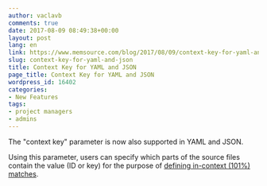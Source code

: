 ```yaml
---
author: vaclavb
comments: true
date: 2017-08-09 08:49:38+00:00
layout: post
lang: en
link: https://www.memsource.com/blog/2017/08/09/context-key-for-yaml-and-json/
slug: context-key-for-yaml-and-json
title: Context Key for YAML and JSON
page_title: Context Key for YAML and JSON
wordpress_id: 16402
categories:
- New Features
tags:
- project managers
- admins
---
```


The "context key" parameter is now also supported in YAML and JSON.

Using this parameter, users can specify which parts of the source files contain the value (ID or key) for the purpose of [defining in-context (101%) matches](https://wiki.memsource.com/wiki/TM_Match_Context_and_Optimization).
